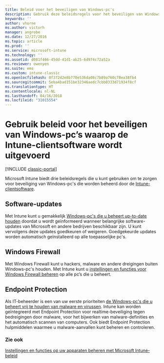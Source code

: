 ```yaml
---
title: Beleid voor het beveiligen van Windows-pc's
description: Gebruik deze beleidsregels voor het beveiligen van Windows-pc's wanneer deze worden beheerd door de Intune-clientsoftware.
keywords: ''
author: vhorne
ms.author: victorh
manager: angrobe
ms.date: 12/27/2016
ms.topic: article
ms.prod: ''
ms.service: microsoft-intune
ms.technology: ''
ms.assetid: d081f466-45dd-41d1-ab25-6d974c72a52a
ms.reviewer: owenyen
ms.suite: ems
ms.custom: intune-classic
ms.openlocfilehash: 8f372d2e8b770e536da08c7b89a760c78ea38fb4
ms.sourcegitcommit: 5eba4bad151be32346aedc7cbb0333d71934f8cf
ms.translationtype: HT
ms.contentlocale: nl-NL
ms.lasthandoff: 04/16/2018
ms.locfileid: "31015554"
---
```

# <a name="use-policies-to-help-protect-windows-pcs-that-run-the-intune-client-software"></a>Gebruik beleid voor het beveiligen van Windows-pc’s waarop de Intune-clientsoftware wordt uitgevoerd

[!INCLUDE [classic-portal](../includes/classic-portal.md)]

Microsoft Intune biedt drie beleidsregels die u kunt gebruiken om te zorgen voor beveiliging van Windows-pc's die worden beheerd door de [Intune-clientsoftware](manage-windows-pcs-with-microsoft-intune.md).


## <a name="software-updates"></a>Software-updates

Met Intune kunt u gemakkelijk [Windows-pc's die u beheert up-to-date houden](keep-windows-pcs-up-to-date-with-software-updates-in-microsoft-intune.md) doordat u wordt geïnformeerd wanneer belangrijke software-updates van Microsoft en andere bedrijven beschikbaar zijn. U kunt vervolgens deze updates goedkeuren of weigeren. Goedgekeurde updates worden automatisch geïnstalleerd op alle toepasselijke pc's.

## <a name="windows-firewall"></a>Windows Firewall

Met Windows Firewall kunt u hackers, malware en andere dreigingen buiten Windows-pc's houden. Met Intune kunt u [instellingen en functies voor Windows Firewall beheren](help-protect-windows-pcs-using-windows-firewall-policies-in-microsoft-intune.md) op alle pc’s die u beheert.

## <a name="endpoint-protection"></a>Endpoint Protection

Als IT-beheerder is een van uw eerste prioriteiten [de Windows-pc's die u beheert vrij te houden van malware en virussen](help-secure-windows-pcs-with-endpoint-protection-for-microsoft-intune.md). Intune kan worden geïntegreerd met Endpoint Protection voor realtime-beveiliging tegen bedreigingen door malware, voor het bijwerken van malware-definities en het automatisch scannen van computers. Ook biedt Endpoint Protection hulpmiddelen waarmee u malware-aanvallen kunt beheren en controleren.



### <a name="see-also"></a>Zie ook
[Instellingen en functies op uw apparaten beheren met Microsoft Intune-beleid](manage-settings-and-features-on-your-devices-with-microsoft-intune-policies.md)
